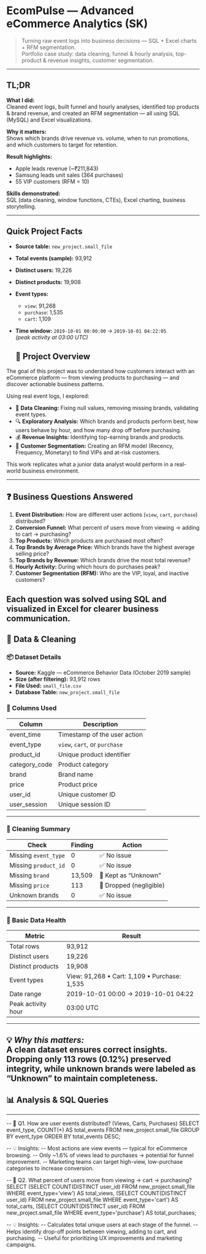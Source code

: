 

# EcomPulse — Advanced eCommerce Analytics (SK)

> Turning raw event logs into business decisions — SQL + Excel charts + RFM segmentation.  
> Portfolio case study: data cleaning, funnel & hourly analysis, top-product & revenue insights, customer segmentation.

---

## TL;DR

**What I did:**  
Cleaned event logs, built funnel and hourly analyses, identified top products & brand revenue, and created an RFM segmentation — 
all using SQL (MySQL) and Excel visualizations.

**Why it matters:**  
Shows which brands drive revenue vs. volume, when to run promotions, and which customers to target for retention.

**Result highlights:**  
- Apple leads revenue (~₹211,843)  
- Samsung leads unit sales (364 purchases)  
- 55 VIP customers (RFM = 10)

**Skills demonstrated:**  
SQL (data cleaning, window functions, CTEs), Excel charting, business storytelling.

---

## Quick Project Facts

- **Source table:** `new_project.small_file`  
- **Total events (sample):** 93,912  
- **Distinct users:** 19,226  
- **Distinct products:** 19,908  
- **Event types:**  
  - `view`: 91,268  
  - `purchase`: 1,535  
  - `cart`: 1,109  
- **Time window:** `2019-10-01 00:00:00` → `2019-10-01 04:22:05`  
  *(peak activity at 03:00 UTC)*


  ## 🧭 Project Overview

The goal of this project was to understand how customers interact with an eCommerce platform — from 
viewing products to purchasing — and discover actionable business patterns.

Using real event logs, I explored:
- 🧹 **Data Cleaning:** Fixing null values, removing missing brands, validating event types.
- 🔍 **Exploratory Analysis:** Which brands and products perform best, how users behave by hour, and how many drop off before purchasing.
- 💰 **Revenue Insights:** Identifying top-earning brands and products.
- 👥 **Customer Segmentation:** Creating an RFM model (Recency, Frequency, Monetary) to find VIPs and at-risk customers.

This work replicates what a junior data analyst would perform in a real-world business environment.

---

## ❓ Business Questions Answered

1. **Event Distribution:** How are different user actions (`view`, `cart`, `purchase`) distributed?  
2. **Conversion Funnel:** What percent of users move from viewing → adding to cart → purchasing?  
3. **Top Products:** Which products are purchased most often?  
4. **Top Brands by Average Price:** Which brands have the highest average selling price?  
5. **Top Brands by Revenue:** Which brands drive the most total revenue?  
6. **Hourly Activity:** During which hours do purchases peak?  
7. **Customer Segmentation (RFM):** Who are the VIP, loyal, and inactive customers?

Each question was solved using SQL and visualized in Excel for clearer business communication.
---

## 🧹 Data & Cleaning

### 📦 Dataset Details
- **Source:** Kaggle — eCommerce Behavior Data (October 2019 sample)
- **Size (after filtering):** 93,912 rows
- **File Used:** `small_file.csv`
- **Database Table:** `new_project.small_file`

### 🧾 Columns Used
| Column | Description |
|--------|--------------|
| event_time | Timestamp of the user action |
| event_type | `view`, `cart`, or `purchase` |
| product_id | Unique product identifier |
| category_code | Product category |
| brand | Brand name |
| price | Product price |
| user_id | Unique customer ID |
| user_session | Unique session ID |

---

### 🧼 Cleaning Summary

| Check | Finding | Action |
|--------|----------|--------|
| Missing `event_type` | 0 | ✅ No issue |
| Missing `product_id` | 0 | ✅ No issue |
| Missing `brand` | 13,509 | 🔄 Kept as “Unknown” |
| Missing `price` | 113 | 🔄 Dropped (negligible) |
| Unknown brands | 0 | ✅ No issue |

---

### 🧮 Basic Data Health

| Metric | Result |
|---------|---------|
| Total rows | 93,912 |
| Distinct users | 19,226 |
| Distinct products | 19,908 |
| Event types | View: 91,268 • Cart: 1,109 • Purchase: 1,535 |
| Date range | 2019-10-01 00:00 → 2019-10-01 04:22 |
| Peak activity hour | 03:00 UTC |

---

💡 *Why this matters:*  
A clean dataset ensures correct insights. Dropping only 113 rows (0.12%) preserved integrity, while unknown brands 
were labeled as “Unknown” to maintain completeness.
---
## 📊 Analysis & SQL Queries

---
-- 🧮 Q1. How are user events distributed? (Views, Carts, Purchases)
SELECT event_type, COUNT(*) AS total_events
FROM new_project.small_file
GROUP BY event_type
ORDER BY total_events DESC;

-- 💡 Insights:
-- Most actions are view events — typical for eCommerce browsing.
-- Only ~1.6% of views lead to purchases → potential for funnel improvement.
-- Marketing teams can target high-view, low-purchase categories to increase conversion.


-- 🧾 Q2. What percent of users move from viewing → cart → purchasing?
SELECT 
    (SELECT COUNT(DISTINCT user_id) FROM new_project.small_file WHERE event_type='view') AS total_views,
    (SELECT COUNT(DISTINCT user_id) FROM new_project.small_file WHERE event_type='cart') AS total_carts,
    (SELECT COUNT(DISTINCT user_id) FROM new_project.small_file WHERE event_type='purchase') AS total_purchases;

-- 💡 Insights:
-- Calculates total unique users at each stage of the funnel.
-- Helps identify drop-off points between viewing, adding to cart, and purchasing.
-- Useful for prioritizing UX improvements and marketing campaigns.




































